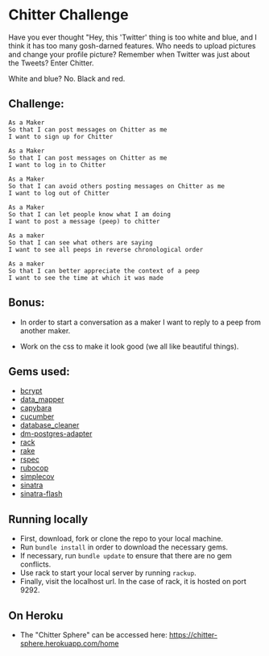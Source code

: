Chitter Challenge
=================
Have you ever thought "Hey, this 'Twitter' thing is too white and blue, and I think
it has too many gosh-darned features.  Who needs to upload pictures and change your
profile picture?  Remember when Twitter was just about the Tweets?  Enter Chitter.

White and blue?  No.  Black and red.

Challenge:
-------

```
As a Maker
So that I can post messages on Chitter as me
I want to sign up for Chitter

As a Maker
So that I can post messages on Chitter as me
I want to log in to Chitter

As a Maker
So that I can avoid others posting messages on Chitter as me
I want to log out of Chitter

As a Maker
So that I can let people know what I am doing  
I want to post a message (peep) to chitter

As a maker
So that I can see what others are saying  
I want to see all peeps in reverse chronological order

As a maker
So that I can better appreciate the context of a peep
I want to see the time at which it was made
```

Bonus:
---------

* In order to start a conversation as a maker I want to reply to a peep from another maker.

* Work on the css to make it look good (we all like beautiful things).

Gems used:
----------
* [bcrypt](https://github.com/codahale/bcrypt-ruby)
* [data_mapper](http://datamapper.org/)
* [capybara](https://github.com/teamcapybara/capybara)
* [cucumber](https://github.com/cucumber/cucumber)
* [database_cleaner](https://github.com/DatabaseCleaner/database_cleaner)
* [dm-postgres-adapter](https://github.com/datamapper/dm-postgres-adapter)
* [rack](https://github.com/rack/rack)
* [rake](https://github.com/ruby/rake)
* [rspec](https://github.com/rspec/rspec)
* [rubocop](https://github.com/bbatsov/rubocop)
* [simplecov](https://github.com/colszowka/simplecov)
* [sinatra](https://github.com/sinatra/sinatra)
* [sinatra-flash](https://github.com/SFEley/sinatra-flash)

Running locally
-----------
* First, download, fork or clone the repo to your local machine.
* Run ```bundle install``` in order to download the necessary gems.
* If necessary, run ```bundle update``` to ensure that there are no gem conflicts.
* Use rack to start your local server by running ```rackup```.
* Finally, visit the localhost url. In the case of rack, it is hosted on port 9292.

On Heroku
-----------
* The "Chitter Sphere" can be accessed here: https://chitter-sphere.herokuapp.com/home
